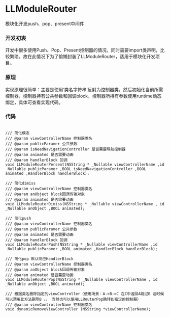 # LLModuleRouter
模块化开发push、pop、present中间件

### 开发初衷
开发中很多使用Push、Pop、Present控制器的情况，同时需要import类声明，比较繁琐。故在此情况下为了偷懒封装了LLModuleRouter，适用于模块化开发项目。

### 原理
实现原理很简单：主要是使用‘类名字符串’反射为控制器类，然后初始化当前所需控制器，控制器持有公共参数和回调block，控制器所持有参数使用runtime动态绑定，具体可查看实现代码。

### 代码
```

/// 简化模态
/// @param viewControllerName 控制器类名
/// @param publicParamer 公共参数
/// @param isNeedNavigationController 是否需要导航控制器
/// @param animated 是否需要动画
/// @param handlerBlock 回调
void LLModuleRouterPersent(NSString * _Nullable viewControllerName ,id _Nullable publicParamer ,BOOL isNeedNavigationController ,BOOL animated ,HandlerBlock handlerBlock);

/// 简化dimiss
/// @param viewControllerName 控制器类名
/// @param anObject block回调传输对象
/// @param animated 是否需要动画
void LLModuleRouterDimiss(NSString * _Nullable viewControllerName , id _Nullable anObject ,BOOL animated);

/// 简化push
/// @param viewControllerName 控制器类名
/// @param publicParamer 公共参数
/// @param animated 是否需要动画
/// @param handlerBlock 回调
void LLModuleRouterPush(NSString * _Nullable viewControllerName ,id _Nullable publicParamer ,BOOL animated ,HandlerBlock handlerBlock);

/// 简化pop 默认响应HandlerBlock
/// @param viewControllerName 控制器类名
/// @param anObject block回调传输对象
/// @param animated 是否需要动画
void LLModuleRouterPop(NSString * _Nullable viewControllerName , id _Nullable anObject ,BOOL animated);

/// 根据类名删除指定的viewController（使用场景：A->B->C 在C中返回A跳过B 这时候可以调用此方法删除B 。。 当然也可以使用LLRouterPop跳转到指定的控制器）
/// @param viewControllerName 控制器类名
void dynamicRemoveViewController (NSString *viewControllerName);

```


